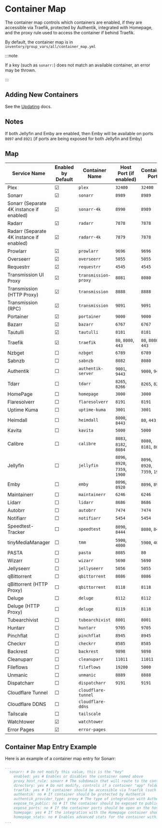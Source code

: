 # Container Map

The container map controls which containers are enabled, if they are accessible via Traefik, protected by Authentik, integrated with Homepage, and the proxy rule used to access the container if behind Traefik.

By default, the container map is in `inventory/group_vars/all/container_map.yml`

:::note

If a key (such as `sonarr:`) does not match an available container, an error may be thrown.

:::

## Adding New Containers

See the [Updating](./getting-started/updating.md) docs.

## Notes

If both Jellyfin and Emby are enabled, then Emby will be available on ports `8097` and `8921` (if ports are being exposed for both Jellyfin and Emby)

## Map

| Service Name                             | Enabled by Default | Container Name       | Host Port (if enabled)         | Container Port                 | Accessible via Traefik | Homepage Integration |
| ---------------------------------------- | ------------------ | -------------------- | ------------------------------ | ------------------------------ | ---------------------- | -------------------- |
| Plex                                     | &#9745;            | `plex`               | `32400`                        | `32400`                        | &#9745;                | &#9745;              |
| Sonarr                                   | &#9745;            | `sonarr`             | `8989`                         | `8989`                         | &#9745;                | &#9745;              |
| Sonarr (Separate 4K instance if enabled) | &#9745;            | `sonarr-4k`          | `8990`                         | `8989`                         | &#9745;                | &#9745;              |
| Radarr                                   | &#9745;            | `radarr`             | `7878`                         | `7878`                         | &#9745;                | &#9745;              |
| Radarr (Separate 4K instance if enabled) | &#9745;            | `radarr-4k`          | `7879`                         | `7878`                         | &#9745;                | &#9745;              |
| Prowlarr                                 | &#9745;            | `prowlarr`           | `9696`                         | `9696`                         | &#9745;                | &#9745;              |
| Overseerr                                | &#9745;            | `overseerr`          | `5055`                         | `5055`                         | &#9745;                | &#9745;              |
| Requestrr                                | &#9745;            | `requestrr`          | `4545`                         | `4545`                         | &#9745;                | &#9744;              |
| Transmission UI Proxy                    | &#9745;            | `transmission-proxy` | `8081`                         | `8080`                         | &#9745;                | &#9745;              |
| Transmission (HTTP Proxy)                | &#9745;            | `transmission`       | `8888`                         | `8888`                         | &#9744;                | &#9744;              |
| Transmission (RPC)                       | &#9745;            | `transmission`       | `9091`                         | `9091`                         | &#9744;                | &#9744;              |
| Portainer                                | &#9745;            | `portainer`          | `9000`                         | `9000`                         | &#9745;                | &#9745;              |
| Bazarr                                   | &#9745;            | `bazarr`             | `6767`                         | `6767`                         | &#9745;                | &#9745;              |
| Tautulli                                 | &#9745;            | `tautulli`           | `8181`                         | `8181`                         | &#9745;                | &#9745;              |
| Traefik                                  | &#9745;            | `traefik`            | `80`, `8080`, `443`            | `80`, `8080`, `443`            | &#9745;                | &#9745;              |
| Nzbget                                   | &#9744;            | `nzbget`             | `6789`                         | `6789`                         | &#9745;                | &#9745;              |
| Sabnzb                                   | &#9744;            | `sabnzb`             | `8082`                         | `8080`                         | &#9745;                | &#9745;              |
| Authentik                                | &#9744;            | `authentik-server`   | `9001`, `9443`                 | `9000`, `9443`                 | &#9745;                | &#9745;              |
| Tdarr                                    | &#9744;            | `tdarr`              | `8265`, `8266`                 | `8265`, `8266`                 | &#9745;                | &#9745;              |
| HomePage                                 | &#9744;            | `homepage`           | `3000`                         | `3000`                         | &#9745;                | &#9744;              |
| Flaresolverr                             | &#9744;            | `flaresolverr`       | `8191`                         | `8191`                         | &#9744;                | &#9744;              |
| Uptime Kuma                              | &#9744;            | `uptime-kuma`        | `3001`                         | `3001`                         | &#9745;                | &#9745;              |
| Heimdall                                 | &#9744;            | `heimdall`           | `8000`, `8443`                 | `80`, `443`                    | &#9745;                | &#9744;              |
| Kavita                                   | &#9744;            | `kavita`             | `5000`                         | `5000`                         | &#9745;                | &#9744;              |
| Calibre                                  | &#9744;            | `calibre`            | `8083`, `8182`, `8084`         | `8080`, `8181`, `8081`         | &#9745;                | &#9744;              |
| Jellyfin                                 | &#9744;            | `jellyfin`           | `8096`, `8920`, `7359`, `1900` | `8096`, `8920`, `7359`, `1900` | &#9745;                | &#9745;              |
| Emby                                     | &#9744;            | `emby`               | `8096`, `8920`                 | `8096`, `8920`                 | &#9745;                | &#9745;              |
| Maintainerr                              | &#9744;            | `maintainerr`        | `6246`                         | `6246`                         | &#9745;                | &#9744;              |
| Lidarr                                   | &#9744;            | `lidarr`             | `8686`                         | `8686`                         | &#9745;                | &#9745;              |
| Autobrr                                  | &#9744;            | `autobrr`            | `7474`                         | `7474`                         | &#9745;                | &#9745;              |
| Notifiarr                                | &#9744;            | `notifiarr`          | `5454`                         | `5454`                         | &#9745;                | &#9744;              |
| Speedtest-Tracker                        | &#9744;            | `speedtest`          | `8090`, `8444`                 | `8080`, `8443`                 | &#9745;                | &#9745;              |
| tinyMediaManager                         | &#9744;            | `tmm`                | `5900`, `4000`                 | `5900`, `4000`                 | &#9745;                | &#9744;              |
| PASTA                                    | &#9744;            | `pasta`              | `8085`                         | `80`                           | &#9745;                | &#9744;              |
| Wizarr                                   | &#9744;            | `wizarr`             | `5690`                         | `5690`                         | &#9745;                | &#9744;              |
| Jellyseerr                               | &#9744;            | `jellyseerr`         | `5056`                         | `5055`                         | &#9745;                | &#9745;              |
| qBittorrent                              | &#9744;            | `qbittorrent`        | `8086`                         | `8086`                         | &#9745;                | &#9745;              |
| qBittorrent (HTTP Proxy)                 | &#9744;            | `qbittorrent`        | `8118`                         | `8118`                         | &#9744;                | &#9744;              |
| Deluge                                   | &#9744;            | `deluge`             | `8112`                         | `8112`                         | &#9745;                | &#9745;              |
| Deluge (HTTP Proxy)                      | &#9744;            | `deluge`             | `8119`                         | `8118`                         | &#9744;                | &#9744;              |
| Tubearchivist                            | &#9744;            | `tubearchivist`      | `8001`                         | `8001`                         | &#9745;                | &#9745;              |
| Huntarr                                  | &#9744;            | `huntarr`            | `9705`                         | `9705`                         | &#9745;                | &#9745;              |
| Pinchflat                                | &#9744;            | `pinchflat`          | `8945`                         | `8945`                         | &#9745;                | &#9745;              |
| Checkrr                                  | &#9744;            | `checkrr`            | `8585`                         | `8585`                         | &#9745;                | &#9745;              |
| Backrest                                 | &#9744;            | `backrest`           | `9898`                         | `9898`                         | &#9745;                | &#9745;              |
| Cleanuparr                               | &#9744;            | `cleanuparr`         | `11011`                        | `11011`                        | &#9745;                | &#9744;              |
| Fileflows                                | &#9744;            | `fileflows`          | `19200`                        | `5000`                         | &#9745;                | &#9745;              |
| Unmanic                                  | &#9744;            | `unmanic`            | `8889`                         | `8888`                         | &#9745;                | &#9745;              |
| Dispatcharr                              | &#9744;            | `dispatcharr`        | `9191`                         | `9191`                         | &#9745;                | &#9744;              |
| Cloudflare Tunnel                        | &#9744;            | `cloudflare-tunnel`  |                                |                                | &#9744;                | &#9744;              |
| Cloudflare DDNS                          | &#9744;            | `cloudflare-ddns`    |                                |                                | &#9744;                | &#9744;              |
| Tailscale                                | &#9744;            | `tailscale`          |                                |                                | &#9744;                | &#9744;              |
| Watchtower                               | &#9745;            | `watchtower`         |                                |                                | &#9744;                | &#9744;              |
| Error Pages                              | &#9745;            | `error-pages`        |                                |                                | &#9744;                | &#9744;              |


## Container Map Entry Example

Here is an example of a container map entry for Sonarr:

```yaml
...
  sonarr: # Do not modify this value, this is the "key"
    enabled: yes # Enables or disables the container named above
    proxy_host_rule: sonarr # The subdomain that will route to the container (based on HTTP Host header)
    directory: yes # Do not modify, controls if a container "app" folder is created
    traefik: yes # If container should be accessible via Traefik (such as `<proxy_host_rule>.<domain>`)
    authentik: no # If container should be protected by Authentik
    authentik_provider_type: proxy # The type of integration with Authentik. Likely `proxy` unless you know it's `oauth2`
    expose_to_public: no # If the container should be exposed to public (0.0.0.0/0) traffic
    expose_ports: no # If the container ports should be open on the host
    homepage: yes # If the integration with the Homepage container should be enabled
    homepage_stats: no # Enables advanced stats for the container within Homepage (CPU, RAM, RX/TX)
...
```
